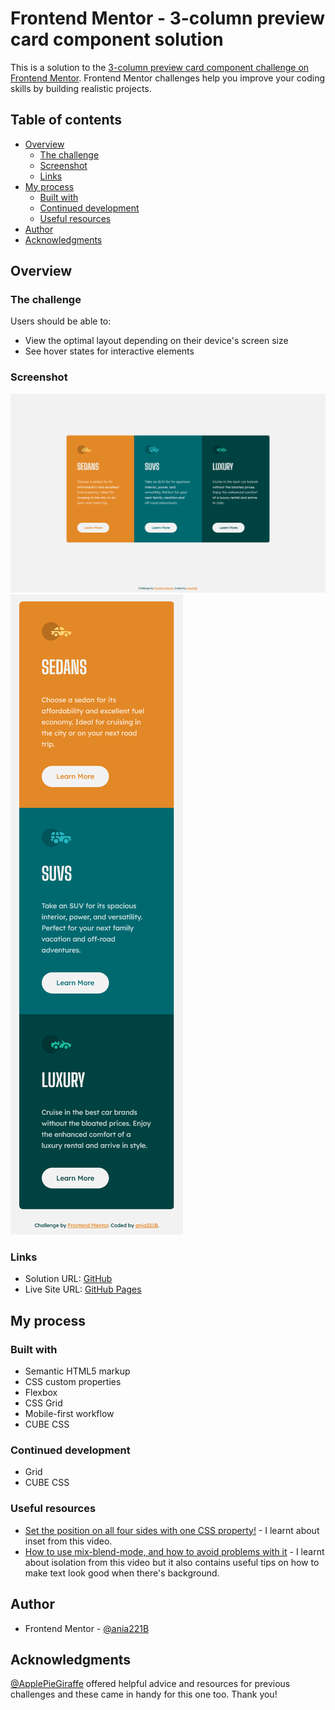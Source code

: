# Frontend Mentor - 3-column preview card component solution

This is a solution to the [3-column preview card component challenge on Frontend Mentor](https://www.frontendmentor.io/challenges/3column-preview-card-component-pH92eAR2-). Frontend Mentor challenges help you improve your coding skills by building realistic projects.

## Table of contents

- [Overview](#overview)
  - [The challenge](#the-challenge)
  - [Screenshot](#screenshot)
  - [Links](#links)
- [My process](#my-process)
  - [Built with](#built-with)
  - [Continued development](#continued-development)
  - [Useful resources](#useful-resources)
- [Author](#author)
- [Acknowledgments](#acknowledgments)

## Overview

### The challenge

Users should be able to:

- View the optimal layout depending on their device's screen size
- See hover states for interactive elements

### Screenshot

![Desktop view](./screenshots/Frontend-Mentor-3-column-preview-card-component-Desktop.png)
![Mobile view](./screenshots/Frontend-Mentor-3-column-preview-card-component-Mobile.png)

### Links

- Solution URL: [GitHub](https://github.com/ania221B/3-column-preview-card-component)
- Live Site URL: [GitHub Pages](https://ania221b.github.io/3-column-preview-card-component/)

## My process

### Built with

- Semantic HTML5 markup
- CSS custom properties
- Flexbox
- CSS Grid
- Mobile-first workflow
- CUBE CSS

### Continued development

- Grid
- CUBE CSS

### Useful resources

- [Set the position on all four sides with one CSS property!](https://www.youtube.com/watch?v=sdvfwwFBmMk) - I learnt about inset from this video.
- [How to use mix-blend-mode, and how to avoid problems with it](https://www.youtube.com/watch?v=TAA89nkEuhw) - I learnt about isolation from this video but it also contains useful tips on how to make text look good when there's background.

## Author

- Frontend Mentor - [@ania221B](https://www.frontendmentor.io/profile/ania221B)

## Acknowledgments

[@ApplePieGiraffe](https://www.frontendmentor.io/profile/ApplePieGiraffe) offered helpful advice and resources for previous challenges and these came in handy for this one too. Thank you!
